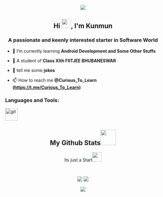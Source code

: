 <p align="center">
<img src="https://github.com/Curious-To-Learn/Curious-To-Learn/blob/main/maxresdefaultg%20(3).jpg" />

</p align="center">
<h2 align="center">Hi <img src="https://raw.githubusercontent.com/MartinHeinz/MartinHeinz/master/wave.gif" width="30px">, I'm Kunmun</h2>
<h3 align="center">A passionate and keenly interested starter in Software World</h3>

- 🌱 I’m currently learning **Android Development and Some Other Stuffs**

- 💬 A student of **Class XIth FIITJEE BHUBANESWAR**

- 💬 tell me some **jokes**

- 📫 How to reach me **@Curious_To_Learn (https://t.me/Curious_To_Learn)**

<h3 align="left">Languages and Tools:</h3>
<p align="left"> <a href="https://git-scm.com/" target="_blank"> <img src="https://www.vectorlogo.zone/logos/git-scm/git-scm-icon.svg" alt="git" width="40" height="40"/> </a> </p>

<h2 align="center">
  My Github Stats<img src="https://media.giphy.com/media/VgCDAzcKvsR6OM0uWg/giphy.gif" width="50">
</h2>
<p align="center">
  Its just a Start<img src="https://github.com/Curious-To-Learn/Curious-To-Learn/blob/main/1980519.png" width="30">
</p>
  
<br>
<p align = "center">
  <img  src = "https://github-readme-stats.vercel.app/api?username=Curious-To-Learn&show_icons=true&theme=radical&line_height=27">
  <img src = "https://github-readme-stats.vercel.app/api/top-langs/?username=Curious-To-Learn&hide=css,java,html&theme=radical">
</p>
<p align = "center">
 
 <img  src="https://github-readme-streak-stats.herokuapp.com/?user=Curious-To-Learn&show_icons=true&locale=en&layout=compact&theme=radical&line_height=0" />
</p> 
